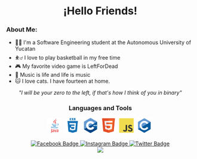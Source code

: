 <h1 align="center">¡Hello Friends!</h1>

<!--- -------------------------------------------------------------------------------------------------------------------------------- -->
<h3>  About Me: </h3>

- 👨‍🎓 I'm a Software Engineering student at the Autonomous University of Yucatan
- ⛹️‍♂️ I love to play basketball in my free time
- 🎮 My favorite video game is LeftForDead
- 🎸 Music is life and life is music
- :cat: I love cats. I have fourteen at home.

<!--- -------------------------------------------------------------------------------------------------------------------------------- -->
<div align="center"> <i>"I will be your zero to the left, if that's how I think of you in binary"</i>  </div>



<!--- -------------------------------------------------------------------------------------------------------------------------------- -->

<h3 align="center">Languages and Tools</h3>
<div align="center">
  <img src="https://raw.githubusercontent.com/devicons/devicon/master/icons/java/java-original-wordmark.svg" title="Java" alt="Java" width="40" height="40"/>&nbsp;
  <img src="https://raw.githubusercontent.com/devicons/devicon/master/icons/css3/css3-plain-wordmark.svg"  title="CSS3" alt="CSS" width="40" height="40"/>&nbsp;
  <img src="https://raw.githubusercontent.com/devicons/devicon/master/icons/cplusplus/cplusplus-original.svg" title="cplusplus" alt="cplusplus" width="40" height="40"/>&nbsp;
  <img src="https://raw.githubusercontent.com/devicons/devicon/master/icons/html5/html5-original.svg" title="HTML5" alt="HTML" width="40" height="40"/>&nbsp;
  <img src="https://raw.githubusercontent.com/devicons/devicon/master/icons/javascript/javascript-original.svg" title="JavaScript" alt="JavaScript" width="40" height="40"/>&nbsp;
  <img src="https://raw.githubusercontent.com/devicons/devicon/master/icons/c/c-original.svg" title="c" alt="c" width="40" height="40"/>&nbsp;
  
</div>
<br>

<!--- -------------------------------------------------------------------------------------------------------------------------------- -->

<div id="badges" align="center">
  <a href="https://www.facebook.com/arielfdz13">
    <img src="https://img.shields.io/badge/facebook-blue?style=for-the-badge&logo=facebook&logoColor=white" alt="Facebook Badge"/>
  </a>
  <a href="https://www.instagram.com/horus_af/">
    <img src="https://img.shields.io/badge/Instagram-blueviolet?style=for-the-badge&logo=instagram&logoColor=white" alt="Instagram Badge"/>
  </a>
  <a href="https://twitter.com/HorusAF13">
    <img src="https://img.shields.io/badge/Twitter-blue?style=for-the-badge&logo=twitter&logoColor=white" alt="Twitter Badge"/>
  </a>
</div>


<!--- -------------------------------------------------------------------------------------------------------------------------------- -->

<div id="header" align="center">
  
  <img src="https://i.postimg.cc/gc3vP9mg/corriendo.gif" width="100"/>
</div>

<!--- -------------------------------------------------------------------------------------------------------------------------------- -->

